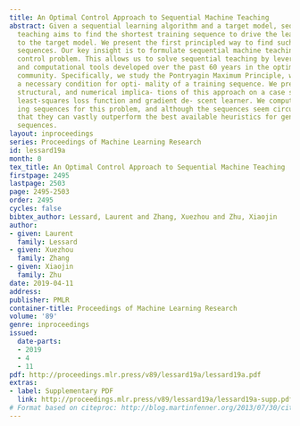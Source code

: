 ```yaml
---
title: An Optimal Control Approach to Sequential Machine Teaching
abstract: Given a sequential learning algorithm and a target model, sequential machine
  teaching aims to find the shortest training sequence to drive the learning algorithm
  to the target model. We present the first principled way to find such shortest training
  sequences. Our key insight is to formulate sequential machine teaching as a time-optimal
  control problem. This allows us to solve sequential teaching by leveraging key theoretical
  and computational tools developed over the past 60 years in the optimal control
  community. Specifically, we study the Pontryagin Maximum Principle, which yields
  a necessary condition for opti- mality of a training sequence. We present analytic,
  structural, and numerical implica- tions of this approach on a case study with a
  least-squares loss function and gradient de- scent learner. We compute optimal train-
  ing sequences for this problem, and although the sequences seem circuitous, we find
  that they can vastly outperform the best available heuristics for generating training
  sequences.
layout: inproceedings
series: Proceedings of Machine Learning Research
id: lessard19a
month: 0
tex_title: An Optimal Control Approach to Sequential Machine Teaching
firstpage: 2495
lastpage: 2503
page: 2495-2503
order: 2495
cycles: false
bibtex_author: Lessard, Laurent and Zhang, Xuezhou and Zhu, Xiaojin
author:
- given: Laurent
  family: Lessard
- given: Xuezhou
  family: Zhang
- given: Xiaojin
  family: Zhu
date: 2019-04-11
address: 
publisher: PMLR
container-title: Proceedings of Machine Learning Research
volume: '89'
genre: inproceedings
issued:
  date-parts:
  - 2019
  - 4
  - 11
pdf: http://proceedings.mlr.press/v89/lessard19a/lessard19a.pdf
extras:
- label: Supplementary PDF
  link: http://proceedings.mlr.press/v89/lessard19a/lessard19a-supp.pdf
# Format based on citeproc: http://blog.martinfenner.org/2013/07/30/citeproc-yaml-for-bibliographies/
---
```

